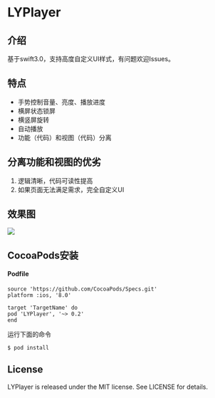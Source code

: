 # LYPlayer

## 介绍
基于swift3.0，支持高度自定义UI样式，有问题欢迎Issues。
## 特点
* 手势控制音量、亮度、播放进度
* 横屏状态锁屏
* 横竖屏旋转
* 自动播放
* 功能（代码）和视图（代码）分离

## 分离功能和视图的优劣
1. 逻辑清晰，代码可读性提高
2. 如果页面无法满足需求，完全自定义UI

## 效果图
![](http://ov49u3l5m.bkt.clouddn.com/LYPlayer%E5%8A%A8%E6%80%81%E6%95%88%E6%9E%9C.gif)

## CocoaPods安装
#### Podfile
```
source 'https://github.com/CocoaPods/Specs.git'
platform :ios, '8.0'

target 'TargetName' do
pod 'LYPlayer', '~> 0.2'
end
```
运行下面的命令

```
$ pod install
```

## License
LYPlayer is released under the MIT license. See LICENSE for details. 

